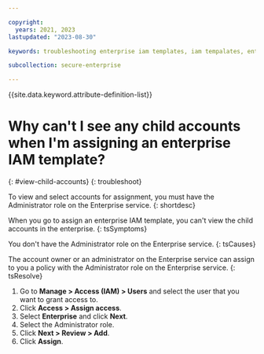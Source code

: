 ```yaml
---

copyright:
  years: 2021, 2023
lastupdated: "2023-08-30"

keywords: troubleshooting enterprise iam templates, iam tempalates, enterprise-managed IAM, access enteprise IAM, access templates

subcollection: secure-enterprise

---
```


{{site.data.keyword.attribute-definition-list}}


# Why can't I see any child accounts when I'm assigning an enterprise IAM template?
{: #view-child-accounts}
{: troubleshoot}

To view and select accounts for assignment, you must have the Administrator role on the Enterprise service.
{: shortdesc}

When you go to assign an enterprise IAM template, you can't view the child accounts in the enterprise.
{: tsSymptoms}

You don't have the Administrator role on the Enterprise service.
{: tsCauses}

The account owner or an administrator on the Enterprise service can assign to you a policy with the Administrator role on the Enterprise service.
{: tsResolve}

1. Go to **Manage > Access (IAM) > Users** and select the user that you want to grant access to.
1. Click **Access > Assign access**.
1. Select **Enterprise** and click **Next**.
1. Select the Administrator role.
1. Click **Next > Review > Add**.
1. Click **Assign**.
